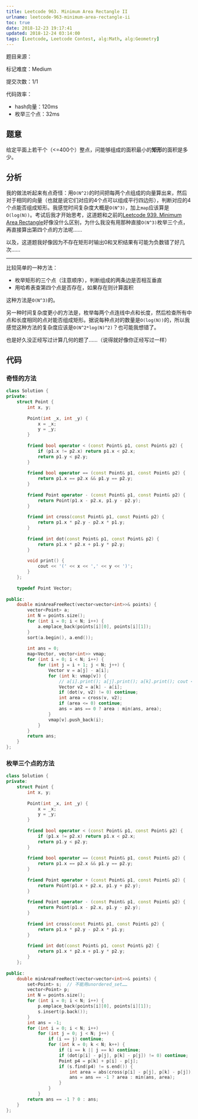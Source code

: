 ```yaml
---
title: Leetcode 963. Minimum Area Rectangle II
urlname: leetcode-963-minimum-area-rectangle-ii
toc: true
date: 2018-12-23 19:17:41
updated: 2018-12-24 03:14:00
tags: [Leetcode, Leetcode Contest, alg:Math, alg:Geometry]
---
```


题目来源：

标记难度：Medium

提交次数：1/1

代码效率：

* hash向量：120ms
* 枚举三个点：32ms

## 题意

给定平面上若干个（<=400个）整点，问能够组成的面积最小的**矩形**的面积是多少。

## 分析

我的做法听起来有点奇怪：用`O(N^2)`的时间把每两个点组成的向量算出来，然后对于相同的向量（也就是说它们对应的4个点可以组成平行四边形），判断对应的4个点能否组成矩形。我感觉时间复杂度大概是`O(N^3)`，加上`map`应该算是`O(log(N))`。考试后我才开始思考，这道题和之前的[Leetcode 939. Minimum Area Rectangle](/post/leetcode-939-minimum-area-rectangle)好像没什么区别，为什么我没有用那种直接`O(N^3)`枚举三个点，再直接算出第四个点的方法呢……

以及，这道题我好像因为不存在矩形时输出0和叉积结果有可能为负数错了好几次……

---

比较简单的一种方法：

* 枚举矩形的三个点（注意顺序），判断组成的两条边是否相互垂直
* 用哈希表查第四个点是否存在，如果存在则计算面积

这种方法是`O(N^3)`的。

另一种时间复杂度更小的方法是，枚举每两个点连线中点和长度，然后检查所有中点和长度相同的点对能否组成矩形。据说每种点对的数量是`O(log(N))`的，所以我感觉这种方法的复杂度应该是`O(N^2*log(N)^2)`？也可能我想错了。

也是好久没正经写过计算几何的题了……（说得就好像你正经写过一样）

## 代码

### 奇怪的方法

```cpp
class Solution {
private:
    struct Point {
        int x, y;
        
        Point(int _x, int _y) {
            x = _x;
            y = _y;
        }
        
        friend bool operator < (const Point& p1, const Point& p2) {
            if (p1.x != p2.x) return p1.x < p2.x;
            return p1.y < p2.y;
        }
        
        friend bool operator == (const Point& p1, const Point& p2) {
            return p1.x == p2.x && p1.y == p2.y;
        }
        
        friend Point operator - (const Point& p1, const Point& p2) {
            return Point(p1.x - p2.x, p1.y - p2.y);
        }
        
        friend int cross(const Point& p1, const Point& p2) {
            return p1.x * p2.y - p2.x * p1.y;
        }
        
        friend int dot(const Point& p1, const Point& p2) {
            return p1.x * p2.x + p1.y * p2.y;
        }
        
        void print() {
            cout << '(' << x << ',' << y << ')';
        }
    };
    
    typedef Point Vector;
    
public:
    double minAreaFreeRect(vector<vector<int>>& points) {
        vector<Point> a;
        int N = points.size();
        for (int i = 0; i < N; i++) {
            a.emplace_back(points[i][0], points[i][1]);
        }
        sort(a.begin(), a.end());
        
        int ans = 0;
        map<Vector, vector<int>> vmap;
        for (int i = 0; i < N; i++) {
            for (int j = i + 1; j < N; j++) {
                Vector v = a[j] - a[i];
                for (int k: vmap[v]) {
                    // a[i].print(); a[j].print(); a[k].print(); cout << endl;
                    Vector v2 = a[k] - a[i];
                    if (dot(v, v2) != 0) continue;
                    int area = cross(v, v2);
                    if (area <= 0) continue;
                    ans = ans == 0 ? area : min(ans, area);
                }
                vmap[v].push_back(i);
            }
        }
        return ans;
    }
};
```

### 枚举三个点的方法

```cpp
class Solution {
private:
    struct Point {
        int x, y;
        
        Point(int _x, int _y) {
            x = _x;
            y = _y;
        }
        
        friend bool operator < (const Point& p1, const Point& p2) {
            if (p1.x != p2.x) return p1.x < p2.x;
            return p1.y < p2.y;
        }
        
        friend bool operator == (const Point& p1, const Point& p2) {
            return p1.x == p2.x && p1.y == p2.y;
        }
        
        friend Point operator + (const Point& p1, const Point& p2) {
            return Point(p1.x + p2.x, p1.y + p2.y);
        }
        
        friend Point operator - (const Point& p1, const Point& p2) {
            return Point(p1.x - p2.x, p1.y - p2.y);
        }
        
        friend int cross(const Point& p1, const Point& p2) {
            return p1.x * p2.y - p2.x * p1.y;
        }
        
        friend int dot(const Point& p1, const Point& p2) {
            return p1.x * p2.x + p1.y * p2.y;
        }
    };
    
public:
    double minAreaFreeRect(vector<vector<int>>& points) {
        set<Point> s;  // 不能用unordered_set……
        vector<Point> p;
        int N = points.size();
        for (int i = 0; i < N; i++) {
            p.emplace_back(points[i][0], points[i][1]);
            s.insert(p.back());
        }
        int ans = -1;
        for (int i = 0; i < N; i++)
            for (int j = 0; j < N; j++) {
                if (i == j) continue;
                for (int k = 0; k < N; k++) {
                    if (i == k || j == k) continue;
                    if (dot(p[i] - p[j], p[k] - p[j]) != 0) continue;
                    Point p4 = p[k] + p[i] - p[j];
                    if (s.find(p4) != s.end()) {
                        int area = abs(cross(p[i] - p[j], p[k] - p[j]));
                        ans = ans == -1 ? area : min(ans, area);
                    }
                }
            }
        return ans == -1 ? 0 : ans;
    }
};
```
